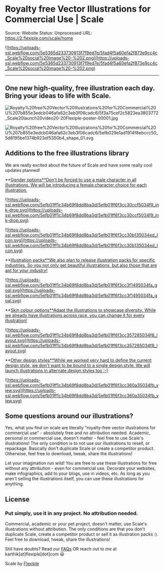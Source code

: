 # Royalty free Vector Illustrations for Commercial Use | Scale

Source: Website
Status: Unprocessed
URL: https://2.flexiple.com/scale/home

![https://uploads-ssl.webflow.com/5e5365d233730913f7f9ed7e/5fad4f5a60efa2f873e9cc4c_Scale%20social%20image%20-%202.png](https://uploads-ssl.webflow.com/5e5365d233730913f7f9ed7e/5fad4f5a60efa2f873e9cc4c_Scale%20social%20image%20-%202.png)

---

## One new high-quality, free illustration each day. Bring your ideas to life with Scale.

![Royalty%20free%20Vector%20Illustrations%20for%20Commercial%20U%207b855e3edcb046afa62c3eb3f06cadc6/5f3a75cef2c5823ea3803772_Scale20launch20video20-20Flexiple-poster-00001.jpg](Royalty%20free%20Vector%20Illustrations%20for%20Commercial%20U%207b855e3edcb046afa62c3eb3f06cadc6/5f3a75cef2c5823ea3803772_Scale20launch20video20-20Flexiple-poster-00001.jpg)

![Royalty%20free%20Vector%20Illustrations%20for%20Commercial%20U%207b855e3edcb046afa62c3eb3f06cadc6/5efb029e1ad1914f8ebccc50_5d8195be1374b923ef5350b4_shape_01.svg](Royalty%20free%20Vector%20Illustrations%20for%20Commercial%20U%207b855e3edcb046afa62c3eb3f06cadc6/5efb029e1ad1914f8ebccc50_5d8195be1374b923ef5350b4_shape_01.svg)

## Additions to the free illustrations library

We are really excited about the future of Scale and have some really cool updates planned!

**[Gender options**Don't be forced to use a male character in all illustrations. We will be introducing a female character choice for each illustration.](https://2.flexiple.com/scale/home)

![https://uploads-ssl.webflow.com/5efb01ff1c34b69f8dd8ba3d/5efb01ff6f3cc30ccf5034f9_ink-drop.svg](https://uploads-ssl.webflow.com/5efb01ff1c34b69f8dd8ba3d/5efb01ff6f3cc30ccf5034f9_ink-drop.svg)

![https://uploads-ssl.webflow.com/5efb01ff1c34b69f8dd8ba3d/5efb01ff6f3cc30b135034ed_Icon.svg](https://uploads-ssl.webflow.com/5efb01ff1c34b69f8dd8ba3d/5efb01ff6f3cc30b135034ed_Icon.svg)

**[Illustration packs**We also plan to release illustration packs for specific industries. So you not only get beautiful illustrations, but also those that are apt for your industry!](https://2.flexiple.com/scale/home)

![https://uploads-ssl.webflow.com/5efb01ff1c34b69f8dd8ba3d/5efb01ff6f3cc3f1495034fa_goal.svg](https://uploads-ssl.webflow.com/5efb01ff1c34b69f8dd8ba3d/5efb01ff6f3cc3f1495034fa_goal.svg)

**[Skin colour options**Adapt the illustrations to showcase diversity. While we already have illustrations across race, you can change it for every illustration!](https://2.flexiple.com/scale/home)

![https://uploads-ssl.webflow.com/5efb01ff1c34b69f8dd8ba3d/5efb01ff6f3cc357285034f8_layout.svg](https://uploads-ssl.webflow.com/5efb01ff1c34b69f8dd8ba3d/5efb01ff6f3cc357285034f8_layout.svg)

**[Other design styles**While we worked very hard to define the current design style, we don't want to be bound to a single design style. We will launch illustrations in alternate design styles too :-)](https://2.flexiple.com/scale/home)

![https://uploads-ssl.webflow.com/5efb01ff1c34b69f8dd8ba3d/5efb01ff6f3cc360a35034fb_view.svg](https://uploads-ssl.webflow.com/5efb01ff1c34b69f8dd8ba3d/5efb01ff6f3cc360a35034fb_view.svg)

## Some questions around our illustrations?

Yes, what you find on scale are literally "royalty-free vector illustrations for commercial use" - absolutely free and no attribution needed. Academic, personal or commercial use, doesn't matter - feel free to use Scale's illustrations! The only condition is to not use our illustrations to resell, or repackage. Basically don't duplicate Scale or create a competitor product. Otherwise, feel free to download, tweak, share the illustrations!

Let your imagination run wild! You are free to use these illustrations for free without any attribution - even for commercial use. Decorate your websites, make infographics, add to your blogs, use in videos, etc. As long as you aren't selling the illustrations itself, you can use these illustrations for anything.

## License

### Put simply, use it in any project. No attribution needed.

Commercial, academic or your pet project, doesn't matter, use Scale's illustrations without attribution. The only conditions are that you don't duplicate Scale, create a competitor product or sell it as illustration packs :). Feel free to download, tweak, share the illustrations!

Still have doubts? Read our [FAQs](https://2.flexiple.com/scale/home#faqs) OR reach out to me at karthik[at]flexiple[dot]com 😃

Scale by [Flexiple](https://flexiple.com/)